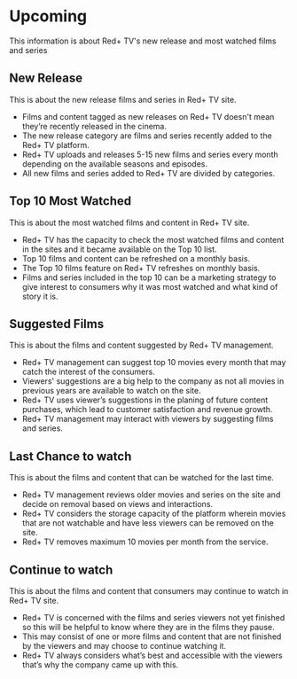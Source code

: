 # Upcoming

This information is about Red+ TV's new release and most watched films and series

## New Release

This is about the new release films and series in Red+ TV site.

- Films and content tagged as new releases on Red+ TV doesn't mean they’re recently released in the cinema.
- The new release category are films and series recently added to the Red+ TV platform.
- Red+ TV uploads and releases 5-15 new films and series every month depending on the available seasons and episodes.
- All new films and series added to Red+ TV are divided by categories.

## Top 10 Most Watched

This is about the most watched films and content in Red+ TV site.

- Red+ TV has the capacity to check the most watched films and content in the sites and it became available on the Top 10 list.
- Top 10 films and content can be refreshed on a monthly basis.
- The Top 10 films feature on Red+ TV refreshes on monthly basis.
- Films and series included in the top 10 can be a marketing strategy to give interest to consumers why it was most watched and what kind of story it is.

## Suggested Films

This is about the films and content suggested by Red+ TV management.

- Red+ TV management can suggest top 10 movies every month that may catch the interest of the consumers.
- Viewers' suggestions are a big help to the company as not all movies in previous years are available to watch on the site.
- Red+ TV uses viewer’s suggestions in the planing of future content purchases, which lead to customer satisfaction and revenue growth.
- Red+ TV management may interact with viewers by suggesting films and series.

## Last Chance to watch

This is about the films and content that can be watched for the last time.

- Red+ TV management reviews older movies and series on the site and decide on removal based on views and interactions.
- Red+ TV considers the storage capacity of the platform wherein movies that are not watchable and have less viewers can be removed on the site.
- Red+ TV removes maximum 10 movies per month from the service.

## Continue to watch

This is about the films and content that consumers may continue to watch in Red+ TV site.

- Red+ TV is concerned with the films and series viewers not yet finished so this will be helpful to know where they are in the films they pause.
- This may consist of one or more films and content that are not finished by the viewers and may choose to continue watching it.
- Red+ TV always considers what’s best and accessible with the viewers that’s why the company came up with this.